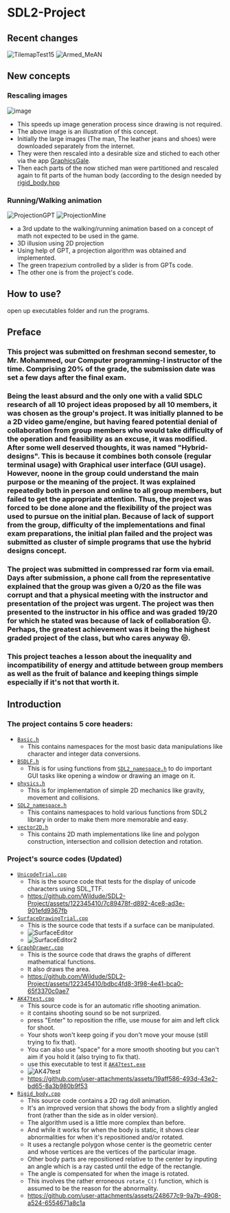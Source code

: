# SDL2-Project
## Recent changes
![TilemapTest15](https://github.com/user-attachments/assets/53e31a42-5e95-47dd-a227-a7ec776e3935)
![Armed_MeAN](https://github.com/user-attachments/assets/6de1b8ee-4d19-474b-b468-967450f37415)
## New concepts
### Rescaling images
![image](https://github.com/user-attachments/assets/189e9e9b-c481-4f18-a270-fda506be3a0b)
- This speeds up image generation process since drawing is not required.
- The above image is an illustration of this concept.
- Initially the large images (The man, The leather jeans and shoes) were downloaded separately from the internet.
- They were then rescaled into a desirable size and stiched to each other via the app <a href ="https://graphicsgale.com/us/">GraphicsGale</a>.
- Then each parts of the now stiched man were partitioned and rescaled again to fit parts of the human body (according to the design needed by <a href = "https://github.com/Wildude/SDL2-Project/blob/main/Headers/rigid_body.hpp">rigid_body.hpp</a>
### Running/Walking animation
![ProjectionGPT](https://github.com/user-attachments/assets/ee35a0d5-60f9-4c76-beab-d5b42c19cc44)
![ProjectionMine](https://github.com/user-attachments/assets/53918aca-7d63-454a-a6cf-933e6f3294f7)
- a 3rd update to the walking/running animation based on a concept of math not expected to be used in the game.
- 3D illusion using 2D projection
- Using help of GPT, a projection algorithm was obtained and implemented.
- The green trapezium controlled by a slider is from GPTs code.
- The other one is from the project's code.
## How to use?
open up executables folder and run the programs.
## Preface
### This project was submitted on freshman second semester, to Mr. Mohammed, our Computer programming-I instructor of the time. Comprising 20% of the grade, the submission date was set a few days after the final exam.
### Being the least absurd and the only one with a valid SDLC research of all 10 project ideas proposed by all 10 members, it was chosen as the group's project. It was initially planned to be a 2D video game/engine, but having feared potential denial of collaboration from group members who would take difficulty of the operation and feasibility as an excuse, it was modified. After some well deserved thoughts, it was named "Hybrid-designs". This is because it combines both console (regular terminal usage) with Graphical user interface (GUI usage). However, noone in the group could understand the main purpose or the meaning of the project. It was explained repeatedly both in person and online to all group members, but failed to get the appropriate attention. Thus, the project was forced to be done alone and the flexibility of the project was used to pursue on the initial plan. Because of lack of support from the group, difficulty of the implementations and final exam preparations, the initial plan failed and the project was submitted as cluster of simple programs that use the hybrid designs concept.
### The project was submitted in compressed rar form via email. Days after submission, a phone call from the representative explained that the group was given a 0/20 as the file was corrupt and that a physical meeting with the instructor and presentation of the project was urgent. The project was then presented to the instructor in his office and was graded 19/20 for which he stated was because of lack of collaboration 😑. Perhaps, the greatest achievement was it being the highest graded project of the class, but who cares anyway 😒.
### This project teaches a lesson about the inequality and incompatibility of energy and attitude between group members as well as the fruit of balance and keeping things simple especially if it's not that worth it.
## Introduction
### The project contains 5 core headers:
- <a href = "https://github.com/Wildude/SDL2-Project/blob/main/Files/Headers/Basic.h">`Basic.h`</a>
  - This contains namespaces for the most basic data manipulations like character and integer data conversions.
- <a href = "https://github.com/Wildude/SDL2-Project/blob/main/Files/Headers/BSDLF.h">`BSDLF.h`</a>
  - This is for using functions from <a href = "https://github.com/Wildude/SDL2-Project/blob/main/Files/Headers/SDL2_namespace.h">`SDL2_namespace.h`</a> to do important GUI tasks like opening a window or drawing an image on it.
- <a href = "https://github.com/Wildude/SDL2-Project/blob/main/Files/Headers/physics.h">`physics.h`</a>
  - This is for implementation of simple 2D mechanics like gravity, movement and collisions.
- <a href = "https://github.com/Wildude/SDL2-Project/blob/main/Files/Headers/SDL2_namespace.h">`SDL2_namespace.h`</a>
  - This contains namespaces to hold various functions from SDL2 library in order to make them more memorable and easy.
- <a href = "https://github.com/Wildude/SDL2-Project/blob/main/Files/Headers/vector2D.h">`vector2D.h`</a>
  - This contains 2D math implementations like line and polygon construction, intersection and collision detection and rotation.
### Project's source codes (Updated)
- <a href = "https://github.com/Wildude/SDL2-Project/blob/main/source_codes/UnicodeTrial.cpp">`UnicodeTrial.cpp`</a>
  - This is the source code that tests for the display of unicode characters using SDL_TTF.
  - https://github.com/Wildude/SDL2-Project/assets/122345410/7c89478f-d892-4ce8-ad3e-901efd9367fb
- <a href = "https://github.com/Wildude/SDL2-Project/blob/main/source_codes/SurfaceDrawingTrial.cpp">`SurfaceDrawingTrial.cpp`</a>
  - This is the source code that tests if a surface can be manipulated.
  - ![SurfaceEditor](https://github.com/Wildude/SDL2-Project/assets/122345410/5ea825ad-2712-4e34-8d5c-147fc4284d35)
  - ![SurfaceEditor2](https://github.com/Wildude/SDL2-Project/assets/122345410/aee43dfa-0174-47b6-8657-ea557a854b83)
- <a href = "https://github.com/Wildude/SDL2-Project/blob/main/source_codes/GraphDrawer.cpp">`GraphDrawer.cpp`</a>
  - This is the source code that draws the graphs of different mathematical functions.
  - It also draws the area.
  - https://github.com/Wildude/SDL2-Project/assets/122345410/bdbc4fd8-3f98-4e41-bca0-65f3370c0ae7
- <a href = "https://github.com/Wildude/SDL2-Project/blob/main/source_codes/AK47test.cpp">`AK47test.cpp`</a>
  - This source code is for an automatic rifle shooting animation.
  - it contains shooting sound so be not surprized.
  - press "Enter" to reposition the rifle, use mouse for aim and left click for shoot.
  - Your shots won't keep going if you don't move your mouse (still trying to fix that).
  - You can also use "space" for a more smooth shooting but you can't aim if you hold it (also trying to fix that).
  - use this executable to test it <a href = "https://github.com/Wildude/SDL2-Project/blob/main/Executables/AK47test.exe">`AK47test.exe`</a>
  - ![AK47test](https://github.com/user-attachments/assets/d0195a88-ee2f-4e77-bd4a-e18709065052)
  - https://github.com/user-attachments/assets/19aff586-493d-43e2-bd65-8a3b980b9f53
- <a href = "https://github.com/Wildude/SDL2-Project/blob/main/source_codes/Rigid_body.cpp">`Rigid_body.cpp`</a>
  - This source code contains a 2D rag doll animation.
  - It's an improved version that shows the body from a slightly angled front (rather than the side as in older version).
  - The algorithm used is a little more complex than before.
  - And while it works for when the body is static, it shows clear abnormalities for when it's repositioned and/or rotated.
  - It uses a rectangle polygon whose center is the geometric center and whose vertices are the vertices of the particular image.
  - Other body parts are repositioned relative to the center by inputing an angle which is a ray casted until the edge of the rectangle.
  - The angle is compensated for when the image is rotated.
  - This involves the rather erroneous `rotate_C()` function, which is assumed to be the reason for the abnormality.
  - https://github.com/user-attachments/assets/248677c9-9a7b-4908-a524-6554671a8c1a
